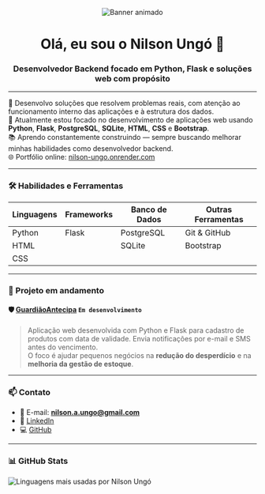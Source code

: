 <p align="center">
  <img src="banner.gif" alt="Banner animado" />
</p>

<h1 align="center">Olá, eu sou o Nilson Ungó 👋</h1>
<h3 align="center">Desenvolvedor Backend focado em Python, Flask e soluções web com propósito</h3>

---

🎯 Desenvolvo soluções que resolvem problemas reais, com atenção ao funcionamento interno das aplicações e à estrutura dos dados.  
🚧 Atualmente estou focado no desenvolvimento de aplicações web usando **Python**, **Flask**, **PostgreSQL**, **SQLite**, **HTML**, **CSS** e **Bootstrap**.  
📚 Aprendo constantemente construindo — sempre buscando melhorar minhas habilidades como desenvolvedor backend.  
🌐 Portfólio online: [nilson-ungo.onrender.com](https://nilson-ungo.onrender.com)

---

### 🛠️ Habilidades e Ferramentas

| Linguagens | Frameworks | Banco de Dados | Outras Ferramentas |
|------------|------------|----------------|---------------------|
| Python     | Flask      | PostgreSQL     | Git & GitHub        |
| HTML       |            | SQLite         | Bootstrap           |
| CSS        |            |                |                     |

---

### 💼 Projeto em andamento

#### 🛡️ [GuardiãoAntecipa](https://guardiao-antecipa.onrender.com/) `Em desenvolvimento`

> Aplicação web desenvolvida com Python e Flask para cadastro de produtos com data de validade. Envia notificações por e-mail e SMS antes do vencimento.  
> O foco é ajudar pequenos negócios na **redução do desperdício** e na **melhoria da gestão de estoque**.

---

### 📫 Contato

- 📧 E-mail: **nilson.a.ungo@gmail.com**  
- 💼 [LinkedIn](https://www.linkedin.com/in/nilson-ung%C3%B3-276a66179/)  
- 💻 [GitHub](https://github.com/Nilson-Ungo)

---

### 📊 GitHub Stats

<p>
  <img align="center" src="https://github-readme-stats.vercel.app/api/top-langs?username=Nilson-Ungo&show_icons=true&locale=pt-br&layout=compact" alt="Linguagens mais usadas por Nilson Ungó" />
</p>
